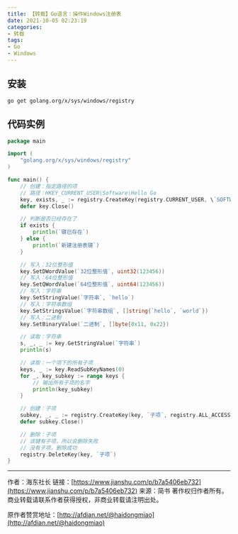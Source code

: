```yaml
---
title: 【转载】Go语言：操作Windows注册表
date: 2021-10-05 02:23:19
categories:
- 转载
tags:
- Go
- Windows
---
```


## 安装

```
go get golang.org/x/sys/windows/registry
```

## 代码实例

```go
package main

import (
    "golang.org/x/sys/windows/registry"
)

func main() {
    // 创建：指定路径的项
    // 路径：HKEY_CURRENT_USER\Software\Hello Go
    key, exists, _ := registry.CreateKey(registry.CURRENT_USER, \`SOFTWARE\Hello Go\`, registry.ALL_ACCESS)
    defer key.Close()

    // 判断是否已经存在了
    if exists {
        println(`键已存在`)
    } else {
        println(`新建注册表键`)
    }

    // 写入：32位整形值
    key.SetDWordValue(`32位整形值`, uint32(123456))
    // 写入：64位整形值
    key.SetQWordValue(`64位整形值`, uint64(123456))
    // 写入：字符串
    key.SetStringValue(`字符串`, `hello`)
    // 写入：字符串数组
    key.SetStringsValue(`字符串数组`, []string{`hello`, `world`})
    // 写入：二进制
    key.SetBinaryValue(`二进制`, []byte{0x11, 0x22})

    // 读取：字符串
    s, _, _ := key.GetStringValue(`字符串`)
    println(s)

    // 读取：一个项下的所有子项
    keys, _ := key.ReadSubKeyNames(0)
    for _, key_subkey := range keys {
        // 输出所有子项的名字
        println(key_subkey)
    }

    // 创建：子项
    subkey, _, _ := registry.CreateKey(key, `子项`, registry.ALL_ACCESS)
    defer subkey.Close()

    // 删除：子项
    // 该键有子项，所以会删除失败
    // 没有子项，删除成功
    registry.DeleteKey(key, `子项`)
}
```

---

作者：海东社长
链接：[https://www.jianshu.com/p/b7a5406eb732](https://www.jianshu.com/p/b7a5406eb732)
来源：简书
著作权归作者所有。商业转载请联系作者获得授权，非商业转载请注明出处。

原作者赞赏地址：[http://afdian.net/@haidongmiao](http://afdian.net/@haidongmiao)

